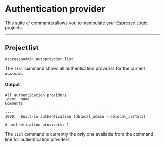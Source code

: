 # Authentication provider

This suite of commands allows you to manipulate your Espresso Logic projects.

***
## Project list
    espressoadmin authprovider list

The `list` command shows all authentication providers for the current account.

#### Output
    All authentication providers
    Ident  Name                                                       Comments
    -----  ---------------------------------------------------------  --------
    1000   Built-in authentication (dblocal_admin - dblocal_usrtbls)
    
    # authentication providers: 1

The `list` command is currently the only one available from the command line for
authentication providers.
